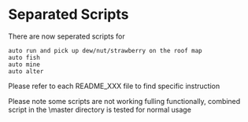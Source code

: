 # Separated Scripts

There are now seperated scripts for 

    auto run and pick up dew/nut/strawberry on the roof map
    auto fish
    auto mine
    auto alter

Please refer to each README_XXX file to find specific instruction

Please note some scripts are not working fulling functionally, combined script in the \master directory is tested for normal usage
